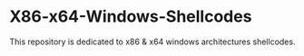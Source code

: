 # X86-x64-Windows-Shellcodes

This repository is dedicated to x86 & x64 windows architectures shellcodes. 
